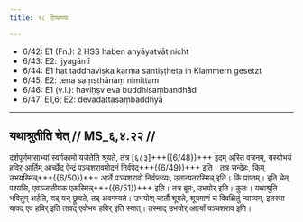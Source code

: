```yaml
---
title: १८ टिप्पणयः

---
```

- 6/42: E1 (Fn.): 2 HSS haben anyāyatvāt nicht
- 6/43: E2: ijyagāmī
- 6/44: E1 hat taddhaviṣka karma santiṣṭheta in Klammern gesetzt
- 6/45: E2: tena saṃsthānaṃ nimittam
- 6/46: E1 (v.l.): haviḥṣv eva buddhisaṃbandhād
- 6/47: E1,6; E2: devadattasaṃbaddhyā

____________________________________________


## यथाश्रुतीति चेत् // MS_६,४.२२ //

दर्शपूर्णमासाभ्यां स्वर्गकामो यजेतेति श्रूयते, तत्र [६८३]+++({6/48})+++ इदम् अस्ति वचनम्, यस्योभयं हविर् आर्तिम् आर्च्छेद् ऐन्द्रं पञ्चशरावमोदनं निर्वपेद्+++({6/49})+++ इति। तत्र सन्देहः, किम् उभयस्मिन्न्+++({6/50})+++ आर्ते पञ्चशरावो निर्वप्तव्यः, उतान्यतरस्मिन्न् इति। किं प्राप्तम्। इति चेत् पश्यसि, एवञ्जातीयक एकस्मिन्न्+++({6/51})+++ इति।
तत्र ब्रूमः, उभयोर् इति। कुतः। यथाश्रुति भवितुम् अर्हति, यद् यच् छ्रूयते, तद् अवगम्यते। उभयोश् चार्तौ श्रूयते, श्रूयमाणं च विवक्षितुं न्याय्यम्, इतरथा यावद् एव हविर् इति तावद् एवोभयं हविर् इति स्यात्। तस्माद् उभयोर् आर्त्यां पञ्चशराव इति।